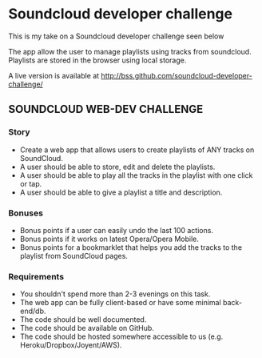 # Soundcloud developer challenge
This is my take on a Soundcloud developer challenge seen below

The app allow the user to manage playlists using tracks from soundcloud.
Playlists are stored in the browser using local storage.

A live version is available at http://bss.github.com/soundcloud-developer-challenge/

## SOUNDCLOUD WEB-DEV CHALLENGE

### Story
- Create a web app that allows users to create playlists of ANY tracks on SoundCloud.
- A user should be able to store, edit and delete the playlists.
- A user should be able to play all the tracks in the playlist with one click or tap.
- A user should be able to give a playlist a title and description.

### Bonuses
- Bonus points if a user can easily undo the last 100 actions.
- Bonus points if it works on latest Opera/Opera Mobile.
- Bonus points for a bookmarklet that helps you add the tracks to the playlist from SoundCloud pages.

### Requirements
- You shouldn't spend more than 2-3 evenings on this task.
- The web app can be fully client-based or have some minimal back-end/db.
- The code should be well documented.
- The code should be available on GitHub.
- The code should be hosted somewhere accessible to us (e.g. Heroku/Dropbox/Joyent/AWS).
